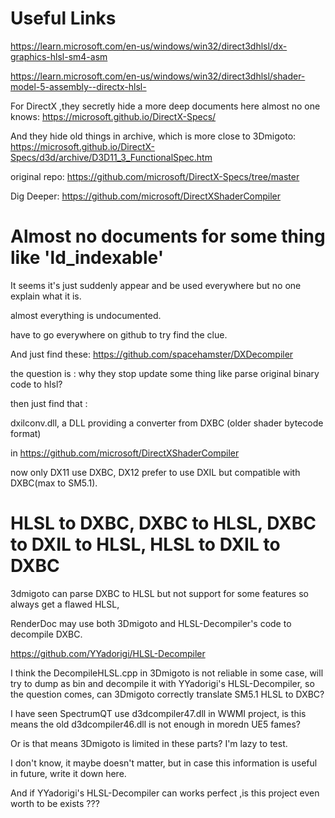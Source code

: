 # Useful Links

https://learn.microsoft.com/en-us/windows/win32/direct3dhlsl/dx-graphics-hlsl-sm4-asm

https://learn.microsoft.com/en-us/windows/win32/direct3dhlsl/shader-model-5-assembly--directx-hlsl-

For DirectX ,they secretly hide a more deep documents here almost no one knows:
https://microsoft.github.io/DirectX-Specs/

And they hide old things in archive, which is more close to 3Dmigoto:
https://microsoft.github.io/DirectX-Specs/d3d/archive/D3D11_3_FunctionalSpec.htm

original repo:
https://github.com/microsoft/DirectX-Specs/tree/master

Dig Deeper:
https://github.com/microsoft/DirectXShaderCompiler


# Almost no documents for some thing like 'ld_indexable'

It seems it's just suddenly appear and be used everywhere but no one explain what it is.

almost everything is undocumented.

have to go everywhere on github to try find the clue.

And just find these:
https://github.com/spacehamster/DXDecompiler

the question is : why they stop update some thing like parse original binary code to hlsl?

then just find that :

dxilconv.dll, a DLL providing a converter from DXBC (older shader bytecode format)

in https://github.com/microsoft/DirectXShaderCompiler

now only DX11 use DXBC, DX12 prefer to use DXIL but compatible with DXBC(max to SM5.1).


# HLSL to DXBC, DXBC to HLSL, DXBC to DXIL to HLSL, HLSL to DXIL to DXBC

3dmigoto can parse DXBC to HLSL but not support for some features so always get a flawed HLSL,

RenderDoc may use both 3Dmigoto and HLSL-Decompiler's code to decompile DXBC.

https://github.com/YYadorigi/HLSL-Decompiler

I think the DecompileHLSL.cpp in 3Dmigoto is not reliable in some case, will try to dump as bin and decompile it with YYadorigi's HLSL-Decompiler, so the question comes, can 3Dmigoto correctly translate SM5.1 HLSL to DXBC?

I have seen SpectrumQT use d3dcompiler47.dll in WWMI project, is this means the old d3dcompiler46.dll is not enough in moredn UE5 fames?

Or is that means 3Dmigoto is limited in these parts? I'm lazy to test.

I don't know, it maybe doesn't matter, but in case this information is useful in future, write it down here.

And if YYadorigi's HLSL-Decompiler can works perfect ,is this project even worth to be exists ???




